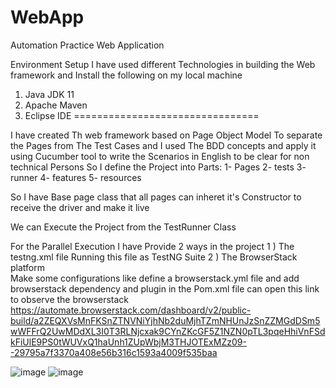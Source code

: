 # WebApp
Automation Practice Web Application

Environment Setup
I have used different Technologies in building the Web framework and Install the following on my local machine
1) Java JDK 11
2) Apache Maven
3) Eclipse IDE
                                                     ================================

I have created Th web framework based on Page Object Model To separate the Pages from The Test Cases
and I used The BDD concepts and apply it using Cucumber tool to write the Scenarios in English to be clear for non technical Persons
So I define the Project into Parts:
  1- Pages 
  2- tests
  3- runner 
  4- features 
  5- resources

  So I have Base page class that all pages can inheret it's Constructor to receive the driver and make it live 

  We can Execute the Project from the TestRunner Class 

  For the Parallel Execution I have Provide 2 ways in the project 
     1 ) The testng.xml file 
         Running this file as TestNG Suite
     2 ) The BrowserStack platform  
         Make some configurations like 
         define a browserstack.yml file and add browserstack dependency and plugin in the Pom.xml file
         can open this link to observe the browserstack 
  https://automate.browserstack.com/dashboard/v2/public-build/a2ZEQXVsMnFKSnZTNVNiYjhNb2duMjhTZmNHUnJzSnZZMGdDSm5wWFFrQ2UwMDdXL3I0T3RLNjcxak9CYnZKcGF5Z1NZN0pTL3pqeHhiVnFSdkFiUlE9PS0tWUVxQ1haUnh1ZUpWbjM3THJOTExMZz09--29795a7f3370a408e56b316c1593a4009f535baa
   
![image](https://github.com/Mohamed-Ishak/WebApp/assets/81917166/1d2464af-742c-47c8-aee1-60a5b98d66d0)
![image](https://github.com/Mohamed-Ishak/WebApp/assets/81917166/6786318f-e8d8-4376-8dd6-3adbf910cb00)

